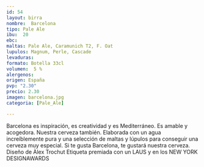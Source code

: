 ```yaml
---
id: 54
layout: birra
nombre:  Barcelona
tipo: Pale Ale
ibu:  20
ebc:
maltas: Pale Ale, Caramunich T2, F. Oat
lupulos: Magnum, Perle, Cascade
levaduras: 
formato: Botella 33cl
volumen:  5 %
alergenos: 
origen: España
pvp: "2.30"
precio: 2.30
imagen: barcelona.jpg
categoria: [Pale_Ale]

---
```

Barcelona es inspiración, es creatividad y es Mediterráneo. Es amable y acogedora. Nuestra cerveza también. Elaborada con un agua increíblemente pura y una selección de maltas y lúpulos para conseguir una cerveza muy especial. Si te gusta Barcelona, te gustará nuestra cerveza. Diseño de Àlex Trochut
Etiqueta premiada con un LAUS y en los NEW YORK DESIGNAWARDS




